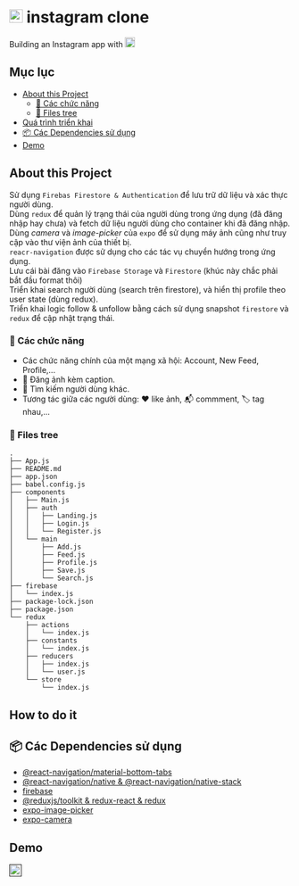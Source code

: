 # <img src="https://upload.wikimedia.org/wikipedia/commons/thumb/a/a5/Instagram_icon.png/1200px-Instagram_icon.png?20200512141346" alt="instagram" width="24"/> instagram clone

Building an Instagram app with <img src="https://upload.wikimedia.org/wikipedia/commons/thumb/a/a7/React-icon.svg/2300px-React-icon.svg.png" alt="drawing" width="18"/>

## Mục lục

- [About this Project](#about-this-project)
  - [🌟 Các chức năng](#🌟-các-chức-năng)
  - [📁 Files tree](#📁-files-tree)
- [Quá trình triển khai](#how-to-do-it)
- [📦 Các Dependencies sử dụng](#📦-các-dependencies-sử-dụng)
- [Demo](#demo)

## About this Project

Sử dụng `Firebas Firestore & Authentication` để lưu trữ dữ liệu và xác thực người dùng. \
Dùng `redux` để quản lý trạng thái của người dùng trong ứng dụng (đã đăng nhập hay chưa) và fetch dữ liệu người dùng cho container khi đã đăng nhập. \
Dùng _camera_ và _image-picker_ của `expo` để sử dụng máy ảnh cũng như truy cập vào thư viện ảnh của thiết bị. \
`reacr-navigation` được sử dụng cho các tác vụ chuyển hướng trong ứng dụng.\
Lưu cái bài đăng vào `Firebase Storage` và `Firestore` (khúc này chắc phải bắt đầu format thôi)\
Triển khai search người dùng (search trên firestore), và hiển thị profile theo user state (dùng redux).\
Triển khai logic follow & unfollow bằng cách sử dụng snapshot `firestore` và `redux` để cập nhật trạng thái.

### 🌟 Các chức năng

- Các chức năng chính của một mạng xã hội: Account, New Feed, Profile,...
- 📸 Đăng ảnh kèm caption.
- 🔎 Tìm kiếm người dùng khác.
- Tương tác giữa các người dùng: ♥️ like ảnh, 📬 commment, 🏷️ tag nhau,...

### 📁 Files tree

```
.
├── App.js
├── README.md
├── app.json
├── babel.config.js
├── components
│   ├── Main.js
│   ├── auth
│   │   ├── Landing.js
│   │   ├── Login.js
│   │   └── Register.js
│   └── main
│       ├── Add.js
│       ├── Feed.js
│       ├── Profile.js
│       ├── Save.js
│       └── Search.js
├── firebase
│   └── index.js
├── package-lock.json
├── package.json
└── redux
    ├── actions
    │   └── index.js
    ├── constants
    │   └── index.js
    ├── reducers
    │   ├── index.js
    │   └── user.js
    └── store
        └── index.js
```

## How to do it

## 📦 Các Dependencies sử dụng

- [@react-navigation/material-bottom-tabs](https://reactnavigation.org/docs/material-bottom-tab-navigator/)
- [@react-navigation/native & @react-navigation/native-stack](https://reactnavigation.org/docs/getting-started/)
- [firebase](https://firebase.google.com/docs/web/setup)
- [@reduxjs/toolkit & redux-react & redux](https://redux-toolkit.js.org/tutorials/quick-start)
- [expo-image-picker](https://docs.expo.dev/versions/latest/sdk/imagepicker/)
- [expo-camera](https://docs.expo.dev/versions/latest/sdk/camera/)

## Demo

[<img src="https://www.iconpacks.net/icons/2/free-youtube-logo-icon-2431-thumb.png" alt="youtube" width="22"/>]()

